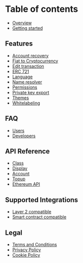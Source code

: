 # Table of contents

- [Overview](README.md)
- [Getting started](getting-started.md)

## Features

- [Account recovery](features/AccountRecovery.md)
- [Fiat to Cryptocurrency](features/PurchaseCryptocurrency.md)
- [Edit transaction](features/EditTransaction.md)
- [ERC 721](features/ERC721.md)
- [Language](features/Language.md)
- [Name resolver](features/NameResolver.md)
- [Permissions](features/Permissions.md)
- [Private key export](features/PrivateKeyExport.md)
- [Themes](features/Themes.md)
- [Whitelabeling](features/Whitelabeling.md)

## FAQ
- [Users](faq/users.md)
- [Developers](faq/developers.md)

## API Reference

- [Class](API%20Reference/Class/README.md)
- [Display](API%20Reference/Display/README.md)
- [Account](API%20Reference/Account/README.md)
- [Topup](API%20Reference/Topup/README.md)
- [Ethereum API](API%20Reference/Ethereum%20API/README.md)

## Supported Integrations

- [Layer 2 compatible](Integration/Layer2.md)
- [Smart contract compatible](Integration/SmartContract.md)

## Legal

- [Terms and Conditions](legal/terms-and-conditions.md)
- [Privacy Policy](legal/privacy-policy.md)
- [Cookie Policy](legal/cookie-policy.md)


<!--
## Developing with torus

- [Developing with Ganache](dev%20with%20torus/README.md)
- [Network List](dev%20with%20torus/README.md)
- [Error Management](dev%20with%20torus/README.md)
- [Node.js version](dev%20with%20torus/README.md)

## Data and security
 -->
<!-- 
## Developers

- [Getting Started](developers/getting-started/README.md)
  - [Web3/Ethers JS Instances](developers/getting-started/web3-ethers-js-instances.md)
  - [For angular users](developers/getting-started/for-angular-users.md)
- [API Reference](developers/api-reference.md)
- [Developing with Ganache](developers/getting-started-with-ganache.md)
- [Sign-In Brand Guideline](developers/sign-in-branding-guideline.md)
- [Torus Architecture](developers/torus-architecture.md)

## Users

- [Getting Started](users/logging-in-with-torus.md)
- [User Frequently Asked Questions](users/user-frequently-asked-questions.md)
-->
